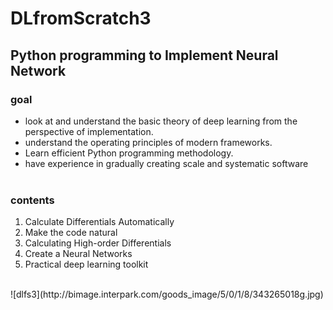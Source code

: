 # DLfromScratch3
Python programming to Implement Neural Network
-----

### goal
* look at and understand the basic theory of deep learning from the perspective of implementation.
* understand the operating principles of modern frameworks.
* Learn efficient Python programming methodology.
* have experience in gradually creating scale and systematic software
<br><br>
### contents
1. Calculate Differentials Automatically 
2. Make the code natural
3. Calculating High-order Differentials
4. Create a Neural Networks
5. Practical deep learning toolkit
<br>
![dlfs3](http://bimage.interpark.com/goods_image/5/0/1/8/343265018g.jpg)
